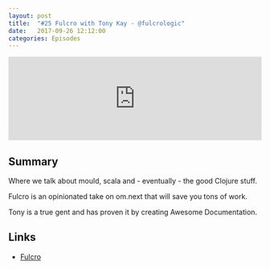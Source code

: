 ```yaml
---
layout: post
title:  "#25 Fulcro with Tony Kay - @fulcrologic"
date:   2017-09-26 12:12:00
categories: Episodes
---
```


<iframe width="100%" height="166" scrolling="no" frameborder="no" src="https://w.soundcloud.com/player/?url=https%3A//api.soundcloud.com/tracks/343528638&amp;color=%23ff5500&amp;auto_play=false&amp;hide_related=true&amp;show_comments=false&amp;show_user=true&amp;show_reposts=false&amp;show_teaser=true"></iframe>

<br>

## Summary

Where we talk about mould, scala and - eventually - the good Clojure stuff.

Fulcro is an opinionated take on om.next that will save you tons of work.

Tony is a true gent and has proven it by creating Awesome Documentation.

## Links

- <a href="https://fulcrologic.github.io/fulcro/benefits.html" target="_blank">Fulcro</a>
